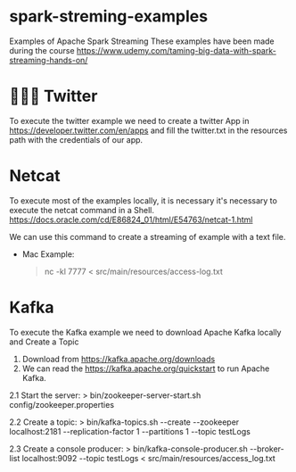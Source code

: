 # spark-streming-examples

Examples of Apache Spark Streaming
These examples have been made during the course https://www.udemy.com/taming-big-data-with-spark-streaming-hands-on/

🦜🦜🦜
Twitter
=======

To execute the twitter example we need to create a twitter App in https://developer.twitter.com/en/apps
and fill the twitter.txt in the resources path with the credentials of our app.

Netcat
======
To execute most of the examples locally, it is necessary it's necessary to execute the netcat command in a Shell.
https://docs.oracle.com/cd/E86824_01/html/E54763/netcat-1.html

We can use this command to create a streaming of example with a text file.

* Mac Example:
     > nc -kl 7777 < src/main/resources/access-log.txt


Kafka
=====
To execute the Kafka example we need to download Apache Kafka locally and Create a Topic
1. Download from https://kafka.apache.org/downloads
2. We can read the https://kafka.apache.org/quickstart to run Apache Kafka.

  2.1 Start the server:
        > bin/zookeeper-server-start.sh config/zookeeper.properties

  2.2 Create a topic:
        > bin/kafka-topics.sh --create --zookeeper localhost:2181 --replication-factor 1 --partitions 1 --topic testLogs

  2.3 Create a console producer:
        > bin/kafka-console-producer.sh --broker-list localhost:9092 --topic testLogs < src/main/resources/access_log.txt

